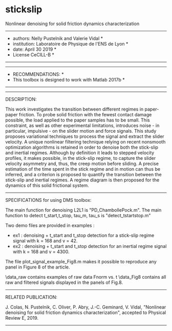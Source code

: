 # stickslip
Nonlinear denoising for solid friction dynamics characterization
***************************************************************************
* authors: Nelly Pustelnik and Valerie Vidal                              *
* institution: Laboratoire de Physique de l'ENS de Lyon                   *
* date: April 30 2019                                                   *
* License CeCILL-B                                                        *
***************************************************************************
*********************************************************
* RECOMMENDATIONS:                                   	*
* This toolbox is designed to work with Matlab 2017b    *
*********************************************************

------------------------------------------------------------------------------------------------------------------------
DESCRIPTION:

This work investigates the transition between different regimes in 
paper-paper friction. To probe solid friction with the fewest contact 
damage possible, the load applied to the paper samples has to be small. 
This constraint, as well as other experimental limitations, introduces 
noise - in particular, impulsive - on the slider motion and force signals. 
This study proposes variational techniques to process the signal and 
extract the slider velocity. A unique nonlinear filtering technique relying 
on recent nonsmooth optimization algorithms is retained in order to denoise 
both the stick-slip and inertial regimes. Although by definition it leads to 
stepped velocity profiles, it makes possible, in the stick-slip regime, 
to capture the slider velocity asymmetry and, thus, the creep motion before
sliding. A precise estimation of the time spent in the stick regime and in 
motion can thus be inferred, and a criterion is proposed to quantify the 
transition between the stick-slip and inertial regimes. A regime diagram is 
then proposed for the dynamics of this solid frictional system.

------------------------------------------------------------------------------------------------------------------------
SPECIFICATIONS for using DMS toolbox:

The main function for denoising L2L1 is "PD_ChambollePock.m".
The main function to detect t_start,t_stop, tau_m, tau_s is "detect_tstartstop.m"

Two demo files are provided in examples :
- ex1 : denoising + t_start and t_stop detection for a stick-slip regime 
        signal with k = 168 and v = 42.
- ex2 : denoising + t_start and t_stop detection for an inertial regime 
        signal with k = 168 and v = 4300.

The file plot_signal_example_Fig8.m makes it possible to reproduce any panel 
in Figure 8 of the article.

\data_raw contains examples of raw data Fnorm vs. t
\data_Fig8 contains all raw and filtered signals displayed in the panels of Fig.8.

------------------------------------------------------------------------------------------------------------------------
RELATED PUBLICATION:

J. Colas, N. Pustelnik, C. Oliver, P. Abry, J.-C. Geminard, V. Vidal, 
"Nonlinear denoising for solid friction dynamics characterization", 
accepted to Physical Review E, 2019.

------------------------------------------------------------------------------------------------------------------------
